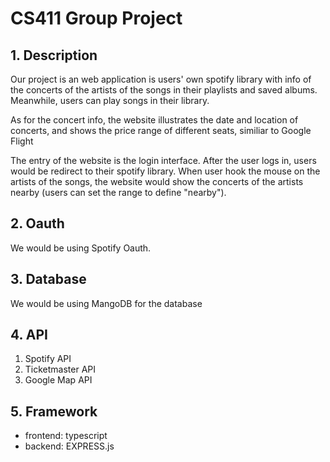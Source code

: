 # CS411 Group Project

## 1. Description
Our project is an web application is users' own spotify library with info of the concerts of the artists of the songs in their playlists and saved albums. Meanwhile, users can play songs in their library. 

As for the concert info, the website illustrates the date and location of concerts, and shows the price range of different seats, similiar to Google Flight

The entry of the website is the login interface. After the user logs in, users would be redirect to their spotify library. When user hook the mouse on the artists of the songs, the website would show the concerts of the artists nearby (users can set the range to define "nearby").

## 2. Oauth
We would be using Spotify Oauth.

## 3. Database
We would be using MangoDB for the database

## 4. API
1. Spotify API
2. Ticketmaster API
3. Google Map API

## 5. Framework
- frontend: typescript
- backend: EXPRESS.js
